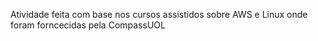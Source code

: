 Atividade feita com base nos cursos assistidos sobre AWS e Linux onde foram forncecidas pela CompassUOL

